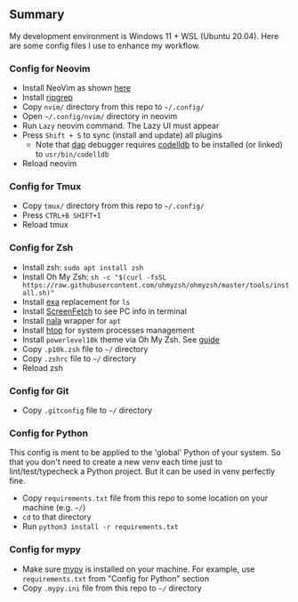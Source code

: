 ## Summary
My development environment is Windows 11 + WSL (Ubuntu 20.04). Here are some config files I use to enhance my workflow.

### Config for Neovim
- Install NeoVim as shown [here](https://dev.to/asyncedd/building-neovim-from-source-1794)
- Install [ripgrep](https://github.com/BurntSushi/ripgrep)
- Copy `nvim/` directory from this repo to `~/.config/`
- Open `~/.config/nvim/` directory in neovim
- Run `Lazy` neovim command. The Lazy UI must appear
- Press `Shift + S` to sync (install and update) all plugins
    - Note that [dap](https://github.com/CREESTL/LinuxSpecs/blob/master/nvim/lua/creestl/plugins/dap.lua) debugger requires [codelldb](https://github.com/vadimcn/codelldb) to be installed (or linked) to `usr/bin/codelldb`
- Reload neovim

### Config for Tmux
- Copy `tmux/` directory from this repo to `~/.config/`
- Press `CTRL+B SHIFT+I`
- Reload tmux

### Config for Zsh
- Install zsh: `sudo apt install zsh`
- Install Oh My Zsh: `sh -c "$(curl -fsSL https://raw.githubusercontent.com/ohmyzsh/ohmyzsh/master/tools/install.sh)"`
- Install [exa](https://github.com/ogham/exa) replacement for `ls`
- Install [ScreenFetch](https://github.com/KittyKatt/screenFetch) to see PC info in terminal
- Install [nala](https://github.com/volitank/nala) wrapper for `apt`
- Install [htop](https://github.com/htop-dev/htop) for system processes management
- Install `powerlevel10k` theme via Oh My Zsh. See [guide](https://github.com/romkatv/powerlevel10k?tab=readme-ov-file#oh-my-zsh)
- Copy `.p10k.zsh` file to `~/` directory
- Copy `.zshrc` file to `~/` directory
- Reload zsh

### Config for Git
- Copy `.gitconfig` file to `~/` directory

### Config for Python
This config is ment to be applied to the 'global' Python of your system. So that you don't need to create a new venv each time just to lint/test/typecheck a Python project. But it can be used in venv perfectly fine.
- Copy `requirements.txt` file from this repo to some location on your machine (e.g. `~/`)
- `cd` to that directory
- Run `python3 install -r requirements.txt`

### Config for mypy
- Make sure [mypy](https://mypy-lang.org/) is installed on your machine. For example, use `requirements.txt` from "Config for Python" section
- Copy `.mypy.ini` file from this repo to `~/` directory

